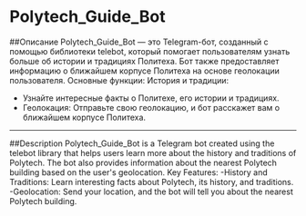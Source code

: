 # Polytech_Guide_Bot
##Описание
Polytech_Guide_Bot — это Telegram-бот, созданный с помощью библиотеки telebot, который помогает пользователям узнать больше об истории и традициях Политеха. Бот также предоставляет информацию о ближайшем корпусе Политеха на основе геолокации пользователя.
Основные функции: 
История и традиции: 
- Узнайте интересные факты о Политехе, его истории и традициях.
- Геолокация: Отправьте свою геолокацию, и бот расскажет вам о ближайшем корпусе Политеха.
---------------------------------
##Description
Polytech_Guide_Bot is a Telegram bot created using the telebot library that helps users learn more about the history and traditions of Polytech. The bot also provides information about the nearest Polytech building based on the user's geolocation.
Key Features:
-History and Traditions: Learn interesting facts about Polytech, its history, and traditions.
-Geolocation: Send your location, and the bot will tell you about the nearest Polytech building.
